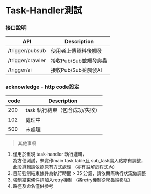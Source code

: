 # Task-Handler測試

### 接口說明
|API|Description|
|--|--|
|/trigger/pubsub|使用者上傳資料後觸發|
|/trigger/crawler|接收Pub/Sub並觸發爬蟲|
|/trigger/ai|接收Pub/Sub並觸發AI|

### acknowledge - http code設定
|code|Description|
|--|--|
|200|task 執行結束（包含成功/失敗）|
|102|處理中|
|500|未處理|

> 其他事項
1. 僅用於重現 task-handler 執行邏輯，<br/>為方便測試，未實作main task table且 sub_task寫入點亦有調整，<br/>此段邏輯請依照原有方式處理
（亦有註解於程式內）
2. 目前強制結束條件為執行時間 > 35 分鐘，請依實際執行狀況做調整
3. 強制結束條件請加入retry機制 （將retry機制從爬蟲端移除）
4. 路徑及命名僅供參考
